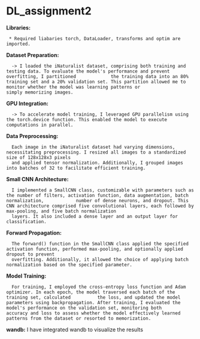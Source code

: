 # DL_assignment2

**Libraries:**

     * Required liabaries torch, DataLoader, transforms and optim are imported.

**Dataset Preparation:**

      -> I loaded the iNaturalist dataset, comprising both training and testing data. To evaluate the model's performance and prevent overfitting, I partitioned             the training data into an 80% training set and a 20% validation set. This partition allowed me to monitor whether the model was learning patterns or                   simply memorizing images.

**GPU Integration:**

      -> To accelerate model training, I leveraged GPU parallelism using the torch.device function. This enabled the model to execute computations in parallel.

**Data Preprocessing:**

      Each image in the iNaturalist dataset had varying dimensions, necessitating preprocessing. I resized all images to a standardized size of 128x128x3 pixels 
      and applied tensor normalization. Additionally, I grouped images into batches of 32 to facilitate efficient training.

**Small CNN Architecture:**

      I implemented a SmallCNN class, customizable with parameters such as the number of filters, activation function, data augmentation, batch normalization,            number of dense neurons, and dropout. This CNN architecture comprised five convolutional layers, each followed by max-pooling, and five batch normalization 
      layers. It also included a dense layer and an output layer for classification.

**Forward Propagation:**

      The forward() function in the SmallCNN class applied the specified activation function, performed max-pooling, and optionally applied dropout to prevent 
      overfitting. Additionally, it allowed the choice of applying batch normalization based on the specified parameter.

**Model Training:**

      For training, I employed the cross-entropy loss function and Adam optimizer. In each epoch, the model traversed each batch of the training set, calculated          the loss, and updated the model parameters using backpropagation. After training, I evaluated the model's performance on the validation set, monitoring both        accuracy and loss to assess whether the model effectively learned patterns from the dataset or resorted to memorization.

**wandb:** I have integrated wandb to visualize the results

